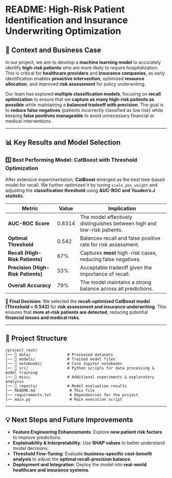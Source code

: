 # **README: High-Risk Patient Identification and Insurance Underwriting Optimization**  

## **📌 Context and Business Case**  
In our project, we aim to develop a **machine learning model** to accurately identify **high-risk patients** who are more likely to require hospitalization. This is critical for **healthcare providers** and **insurance companies**, as early identification enables **proactive intervention**, optimized **resource allocation**, and improved **risk assessment** for policy underwriting.  

Our team has explored **multiple classification models**, focusing on **recall optimization** to ensure that we **capture as many high-risk patients as possible** while maintaining a **balanced tradeoff with precision**. The goal is to **reduce false negatives** (patients incorrectly classified as low risk) while keeping **false positives manageable** to avoid unnecessary financial or medical interventions.

---

## **📊 Key Results and Model Selection**  

### **1️⃣ Best Performing Model: CatBoost with Threshold Optimization**  
After extensive experimentation, **CatBoost** emerged as the best tree-based model for recall. We further optimized it by tuning `scale_pos_weight` and adjusting the **classification threshold** using **AUC-ROC and Youden’s J statistic**.

| **Metric** | **Value** | **Implication** |
|------------|----------|----------------|
| **AUC-ROC Score** | 0.8314 | The model effectively distinguishes between high and low-risk patients. |
| **Optimal Threshold** | 0.542 | Balances recall and false positive rate for risk assessment. |
| **Recall (High-Risk Patients)** | 67% | Captures **most** high-risk cases, reducing false negatives. |
| **Precision (High-Risk Patients)** | 33% | Acceptable tradeoff given the importance of recall. |
| **Overall Accuracy** | 79% | The model maintains a strong balance across all predictions. |

📌 **Final Decision:** We selected the **recall-optimized CatBoost model (Threshold = 0.542)** for **risk assessment and insurance underwriting**. This ensures that **more at-risk patients are detected**, reducing potential **financial losses and medical risks**.

---

## **📁 Project Structure**  
```
/project_root/
│── 📂 data/                # Processed datasets
│── 📂 models/              # Trained model files
│── 📂 notebooks/           # Core Jupyter notebooks
│── 📂 src/                 # Python scripts for data processing & model training
│── 📂 misc/                # Additional experiments & exploratory analysis
│── 📂 reports/             # Model evaluation results
│── README.md               # This file
│── requirements.txt        # Dependencies for the project
│── main.py                 # Main execution script
```

---

## **💡 Next Steps and Future Improvements**
- **Feature Engineering Enhancements**: Explore **new patient risk factors** to improve predictions.
- **Explainability & Interpretability**: Use **SHAP values** to better understand model decisions.
- **Threshold Fine-Tuning**: Evaluate **business-specific cost-benefit analysis** to adjust the **optimal recall-precision balance**.
- **Deployment and Integration**: Deploy the model into **real-world healthcare and insurance systems**.

